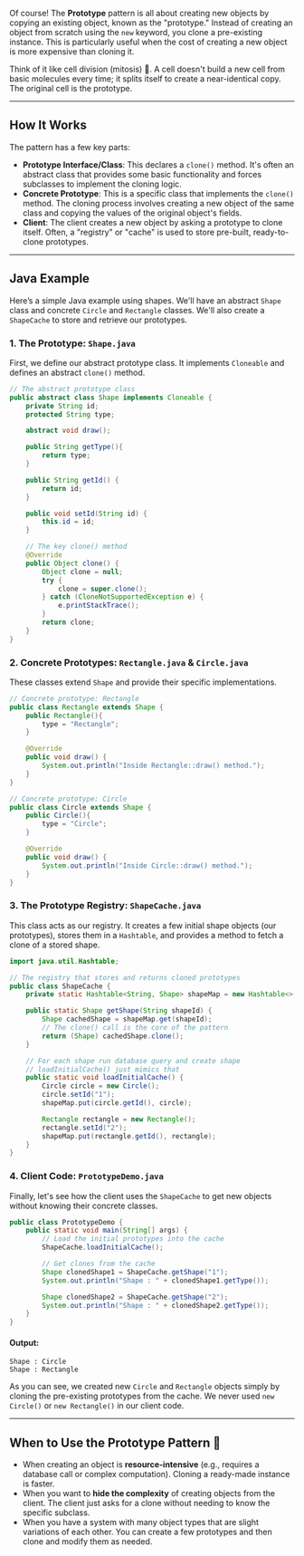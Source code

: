 Of course\! The **Prototype** pattern is all about creating new objects by copying an existing object, known as the "prototype." Instead of creating an object from scratch using the `new` keyword, you clone a pre-existing instance. This is particularly useful when the cost of creating a new object is more expensive than cloning it.

Think of it like cell division (mitosis) 🧬. A cell doesn't build a new cell from basic molecules every time; it splits itself to create a near-identical copy. The original cell is the prototype.

-----

## How It Works

The pattern has a few key parts:

* **Prototype Interface/Class**: This declares a `clone()` method. It's often an abstract class that provides some basic functionality and forces subclasses to implement the cloning logic.
* **Concrete Prototype**: This is a specific class that implements the `clone()` method. The cloning process involves creating a new object of the same class and copying the values of the original object's fields.
* **Client**: The client creates a new object by asking a prototype to clone itself. Often, a "registry" or "cache" is used to store pre-built, ready-to-clone prototypes.

-----

## Java Example

Here’s a simple Java example using shapes. We'll have an abstract `Shape` class and concrete `Circle` and `Rectangle` classes. We'll also create a `ShapeCache` to store and retrieve our prototypes.

### 1\. The Prototype: `Shape.java`

First, we define our abstract prototype class. It implements `Cloneable` and defines an abstract `clone()` method.

```java
// The abstract prototype class
public abstract class Shape implements Cloneable {
    private String id;
    protected String type;

    abstract void draw();

    public String getType(){
        return type;
    }

    public String getId() {
        return id;
    }

    public void setId(String id) {
        this.id = id;
    }

    // The key clone() method
    @Override
    public Object clone() {
        Object clone = null;
        try {
            clone = super.clone();
        } catch (CloneNotSupportedException e) {
            e.printStackTrace();
        }
        return clone;
    }
}
```

### 2\. Concrete Prototypes: `Rectangle.java` & `Circle.java`

These classes extend `Shape` and provide their specific implementations.

```java
// Concrete prototype: Rectangle
public class Rectangle extends Shape {
    public Rectangle(){
        type = "Rectangle";
    }

    @Override
    public void draw() {
        System.out.println("Inside Rectangle::draw() method.");
    }
}

// Concrete prototype: Circle
public class Circle extends Shape {
    public Circle(){
        type = "Circle";
    }

    @Override
    public void draw() {
        System.out.println("Inside Circle::draw() method.");
    }
}
```

### 3\. The Prototype Registry: `ShapeCache.java`

This class acts as our registry. It creates a few initial shape objects (our prototypes), stores them in a `Hashtable`, and provides a method to fetch a clone of a stored shape.

```java
import java.util.Hashtable;

// The registry that stores and returns cloned prototypes
public class ShapeCache {
    private static Hashtable<String, Shape> shapeMap = new Hashtable<>();

    public static Shape getShape(String shapeId) {
        Shape cachedShape = shapeMap.get(shapeId);
        // The clone() call is the core of the pattern
        return (Shape) cachedShape.clone();
    }

    // For each shape run database query and create shape
    // loadInitialCache() just mimics that
    public static void loadInitialCache() {
        Circle circle = new Circle();
        circle.setId("1");
        shapeMap.put(circle.getId(), circle);

        Rectangle rectangle = new Rectangle();
        rectangle.setId("2");
        shapeMap.put(rectangle.getId(), rectangle);
    }
}
```

### 4\. Client Code: `PrototypeDemo.java`

Finally, let's see how the client uses the `ShapeCache` to get new objects without knowing their concrete classes.

```java
public class PrototypeDemo {
    public static void main(String[] args) {
        // Load the initial prototypes into the cache
        ShapeCache.loadInitialCache();

        // Get clones from the cache
        Shape clonedShape1 = ShapeCache.getShape("1");
        System.out.println("Shape : " + clonedShape1.getType());

        Shape clonedShape2 = ShapeCache.getShape("2");
        System.out.println("Shape : " + clonedShape2.getType());
    }
}
```

#### Output:

```
Shape : Circle
Shape : Rectangle
```

As you can see, we created new `Circle` and `Rectangle` objects simply by cloning the pre-existing prototypes from the cache. We never used `new Circle()` or `new Rectangle()` in our client code.

-----

## When to Use the Prototype Pattern 🤔

* When creating an object is **resource-intensive** (e.g., requires a database call or complex computation). Cloning a ready-made instance is faster.
* When you want to **hide the complexity** of creating objects from the client. The client just asks for a clone without needing to know the specific subclass.
* When you have a system with many object types that are slight variations of each other. You can create a few prototypes and then clone and modify them as needed.